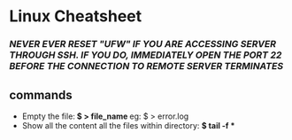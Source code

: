 # Linux Cheatsheet
### <i> NEVER EVER RESET "UFW" IF YOU ARE ACCESSING SERVER THROUGH SSH. IF YOU DO, IMMEDIATELY OPEN THE PORT 22 BEFORE THE CONNECTION TO REMOTE SERVER TERMINATES </i>

## commands
- Empty the file:<b> $ > file_name </b> eg: $ > error.log
- Show all the content all the files within directory: <b> $ tail -f * </b>

